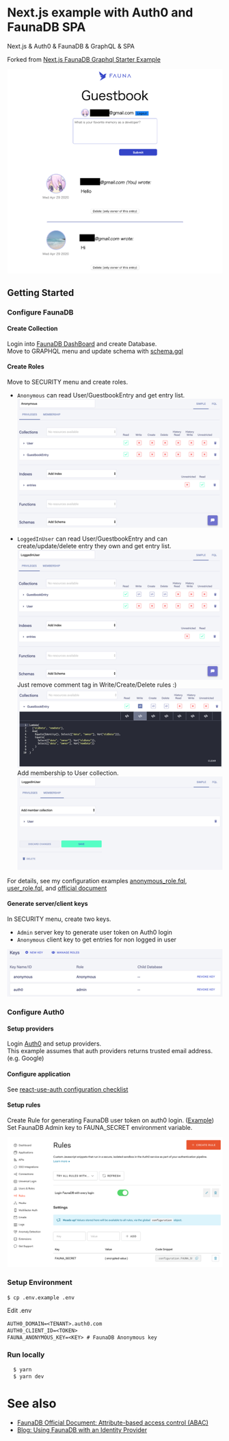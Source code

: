 # Next.js example with Auth0 and FaunaDB SPA
Next.js & Auth0 & FaunaDB & GraphQL & SPA


Forked from [Next.js FaunaDB Graphql Starter Example](https://github.com/zeit/next.js/tree/canary/examples/with-graphql-faunadb)

![Demo SS](resources/demo_ss.png)

## Getting Started
### Configure FaunaDB
#### Create Collection
Login into [FaunaDB DashBoard](https://dashboard.fauna.com/) and create Database.  
Move to GRAPHQL menu and update schema with [schema.gql](./resources/fauna/schema.gql)

#### Create Roles
Move to SECURITY menu and create roles.

- ``Anonymous`` can read User/GuestbookEntry and get entry list.
![Anonymous Role](resources/fauna/anonymous_role_ss.png)

- ``LoggedInUser`` can read User/GuestbookEntry and can create/update/delete entry they own and get entry list.
![User Role](resources/fauna/user_role_ss1.png)
Just remove comment tag in Write/Create/Delete rules :)  
![User Role](resources/fauna/user_role_ss2.png)
Add membership to User collection.
![User Role](resources/fauna/user_role_ss3.png)


For details, see my configuration examples [anonymous_role.fql](resources/fauna/anonymous_role.fql), [user_role.fql](resources/fauna/user_role.fql), and [official document](https://docs.fauna.com/fauna/current/tutorials/authentication/abac)

#### Generate server/client keys
In SECURITY menu, create two keys.

- ```Admin``` server key to generate user token on Auth0 login
- ```Anonymous``` client key to get entries for non logged in user 

![Keys](resources/fauna/keys.png)

### Configure Auth0
#### Setup providers
Login [Auth0](https://manage.auth0.com/dashboard/) and setup providers.  
This example assumes that auth providers returns trusted email address. (e.g. Google)  

#### Configure application
See [react-use-auth configuration checklist](https://github.com/Swizec/useAuth#checklist-for-configuring-auth0)

#### Setup rules
Create Rule for generating FaunaDB user token on auth0 login. ([Example](resources/auth0/login-fauna-on-login-auth0.js))  
Set FaunaDB Admin key to FAUNA_SECRET environment variable.

![Auth0 Rule](resources/auth0/auth0_ss.png)

### Setup Environment
```
$ cp .env.example .env
```
Edit .env

```
AUTH0_DOMAIN=<TENANT>.auth0.com
AUTH0_CLIENT_ID=<TOKEN> 
FAUNA_ANONYMOUS_KEY=<KEY> # FaunaDB Anonymous key
```

### Run locally
```
  $ yarn
  $ yarn dev
```

# See also
- [FaunaDB Official Document: Attribute-based access control (ABAC)](https://docs.fauna.com/fauna/current/tutorials/authentication/abac)
- [Blog: Using FaunaDB with an Identity Provider](https://www.felix-gehring.de/articles/2020/01/28/using-faunadb-with-an-identity-provider/)